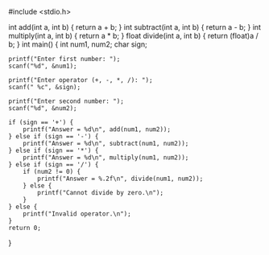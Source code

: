 #include <stdio.h>

int add(int a, int b) {
    return a + b;
}
int subtract(int a, int b) {
    return a - b;
}
int multiply(int a, int b) {
    return a * b;
}
float divide(int a, int b) {
    return (float)a / b;
}
int main() {
    int num1, num2;
    char sign;

    printf("Enter first number: ");
    scanf("%d", &num1);

    printf("Enter operator (+, -, *, /): ");
    scanf(" %c", &sign);

    printf("Enter second number: ");
    scanf("%d", &num2);

    if (sign == '+') {
        printf("Answer = %d\n", add(num1, num2));
    } else if (sign == '-') {
        printf("Answer = %d\n", subtract(num1, num2));
    } else if (sign == '*') {
        printf("Answer = %d\n", multiply(num1, num2));
    } else if (sign == '/') {
        if (num2 != 0) {
            printf("Answer = %.2f\n", divide(num1, num2));
        } else {
            printf("Cannot divide by zero.\n");
        }
    } else {
        printf("Invalid operator.\n");
    }
    return 0;
}
